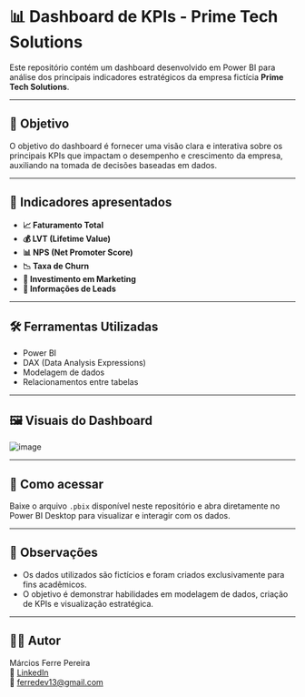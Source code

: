 # 📊 Dashboard de KPIs - Prime Tech Solutions

Este repositório contém um dashboard desenvolvido em Power BI para análise dos principais indicadores estratégicos da empresa fictícia **Prime Tech Solutions**.

---

## 🎯 Objetivo

O objetivo do dashboard é fornecer uma visão clara e interativa sobre os principais KPIs que impactam o desempenho e crescimento da empresa, auxiliando na tomada de decisões baseadas em dados.

---

## 📌 Indicadores apresentados

- **📈 Faturamento Total**
- **💰 LVT (Lifetime Value)**
- **📊 NPS (Net Promoter Score)**
- **📉 Taxa de Churn**
- **📢 Investimento em Marketing**
- **🎯 Informações de Leads**

---

## 🛠️ Ferramentas Utilizadas

- Power BI
- DAX (Data Analysis Expressions)
- Modelagem de dados
- Relacionamentos entre tabelas

---

## 🖼️ Visuais do Dashboard

![image](https://github.com/user-attachments/assets/4ac68eb5-2884-4aee-8720-38f4b41756c2)

---

## 📂 Como acessar

Baixe o arquivo `.pbix` disponível neste repositório e abra diretamente no Power BI Desktop para visualizar e interagir com os dados.

---

## 📌 Observações

- Os dados utilizados são fictícios e foram criados exclusivamente para fins acadêmicos.
- O objetivo é demonstrar habilidades em modelagem de dados, criação de KPIs e visualização estratégica.

---

## 🙋‍♂️ Autor

Márcios Ferre Pereira  
🔗 [LinkedIn](https://www.linkedin.com/in/seu-linkedin)  
📧 ferredev13@gmail.com

